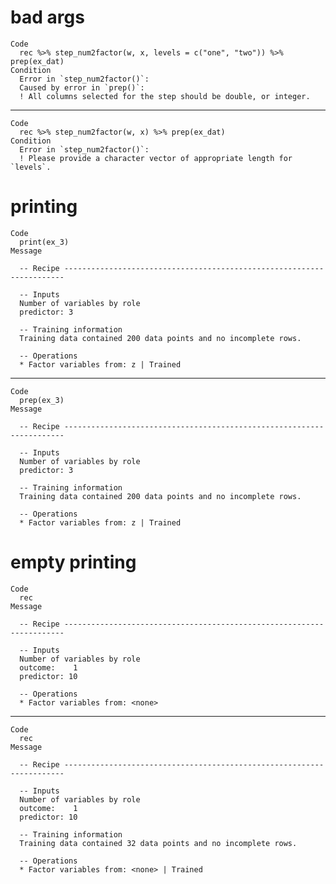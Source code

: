 # bad args

    Code
      rec %>% step_num2factor(w, x, levels = c("one", "two")) %>% prep(ex_dat)
    Condition
      Error in `step_num2factor()`:
      Caused by error in `prep()`:
      ! All columns selected for the step should be double, or integer.

---

    Code
      rec %>% step_num2factor(w, x) %>% prep(ex_dat)
    Condition
      Error in `step_num2factor()`:
      ! Please provide a character vector of appropriate length for `levels`.

# printing

    Code
      print(ex_3)
    Message
      
      -- Recipe ----------------------------------------------------------------------
      
      -- Inputs 
      Number of variables by role
      predictor: 3
      
      -- Training information 
      Training data contained 200 data points and no incomplete rows.
      
      -- Operations 
      * Factor variables from: z | Trained

---

    Code
      prep(ex_3)
    Message
      
      -- Recipe ----------------------------------------------------------------------
      
      -- Inputs 
      Number of variables by role
      predictor: 3
      
      -- Training information 
      Training data contained 200 data points and no incomplete rows.
      
      -- Operations 
      * Factor variables from: z | Trained

# empty printing

    Code
      rec
    Message
      
      -- Recipe ----------------------------------------------------------------------
      
      -- Inputs 
      Number of variables by role
      outcome:    1
      predictor: 10
      
      -- Operations 
      * Factor variables from: <none>

---

    Code
      rec
    Message
      
      -- Recipe ----------------------------------------------------------------------
      
      -- Inputs 
      Number of variables by role
      outcome:    1
      predictor: 10
      
      -- Training information 
      Training data contained 32 data points and no incomplete rows.
      
      -- Operations 
      * Factor variables from: <none> | Trained


